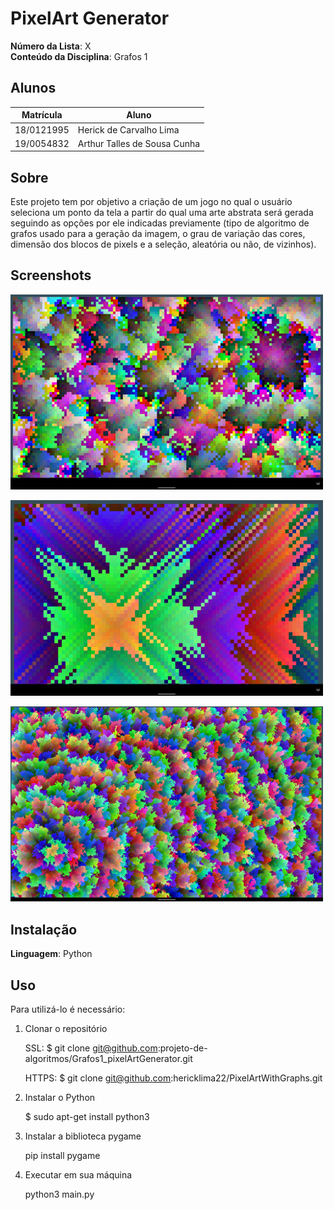 # PixelArt Generator

**Número da Lista**: X<br>
**Conteúdo da Disciplina**: Grafos 1<br>

## Alunos
|Matrícula | Aluno |
| -- | -- |
| 18/0121995  |  Herick de Carvalho Lima |
| 19/0054832  |  Arthur Talles de Sousa Cunha |

## Sobre 
Este projeto tem por objetivo a criação de um jogo no qual o usuário seleciona um ponto da tela a partir do qual uma arte abstrata será gerada seguindo as opções por ele indicadas previamente (tipo de algoritmo de grafos usado para a geração da imagem, o grau de variação das cores, dimensão dos blocos de pixels e a seleção, aleatória ou não, de vizinhos). 

## Screenshots
<img
  src="screenshots/Screenshot_2022-11-21-11-22-15-137.jpeg"
  alt="Imagem 1"
  title="Imagem 1"
  style="display: inline-block; margin: 0 auto; max-width: 500px">

<img
  src="screenshots/Screenshot_2022-11-21-11-15-02-975.jpeg"
  alt="Alt text"
  title="Imagem 2"
  style="display: inline-block; margin: 0 auto; max-width: 500px">

<img
  src="screenshots/Screenshot_2022-11-21-11-05-50-633.jpeg"
  alt="Alt text"
  title="Imagem 3"
  style="display: inline-block; margin: 0 auto; max-width: 500px">



## Instalação 
**Linguagem**: Python<br>
<!---
**Framework**: (caso exista)<br>
Descreva os pré-requisitos para rodar o seu projeto e os comandos necessários.
-->
## Uso 
Para utilizá-lo é necessário:

1. Clonar o repositório

    SSL:
    $ git clone git@github.com:projeto-de-algoritmos/Grafos1_pixelArtGenerator.git
    
    HTTPS:
    $ git clone git@github.com:hericklima22/PixelArtWithGraphs.git

2. Instalar o Python

    $ sudo apt-get install python3

3. Instalar a biblioteca pygame
   
    pip install pygame

3. Executar em sua máquina
   
    python3 main.py
<!---
## Outros 
Quaisquer outras informações sobre seu projeto podem ser descritas abaixo.
--->




